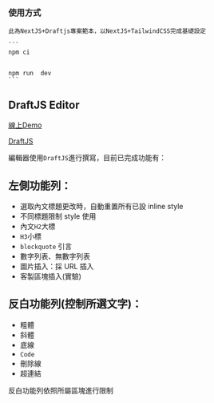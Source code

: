 ### 使用方式

    此為NextJS+Draftjs專案範本，以NextJS+TailwindCSS完成基礎設定

    ```
    npm ci


    npm run  dev
    ```

## DraftJS Editor
[線上Demo](https://draftjs-example.netlify.app/)

[DraftJS](https://draftjs.org/)


編輯器使用`DraftJS`進行撰寫，目前已完成功能有：

## 左側功能列：

-   選取內文標題更改時，自動重置所有已設 inline style
-   不同標題限制 style 使用
-   內文`H2`大標
-   `H3`小標
-   `blockquote` 引言
-   數字列表、無數字列表
-   圖片插入：採 URL 插入
-   客製區塊插入(實驗)

## 反白功能列(控制所選文字)：

-   粗體
-   斜體
-   底線
-   `Code`
-   刪除線
-   超連結

反白功能列依照所屬區塊進行限制
